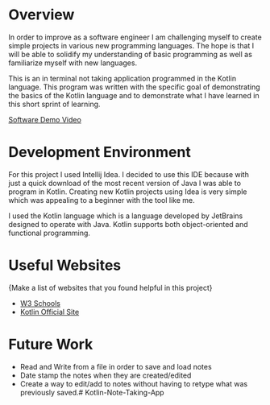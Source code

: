 # Overview
 
In order to improve as a software engineer I am challenging myself to create simple projects in various new programming languages. The hope is that I will be able to solidify my understanding of basic programming as well as familiarize myself with new languages.

This is an in terminal not taking application programmed in the Kotlin language. This program was written with the specific goal of demonstrating the basics of the Kotlin language and to demonstrate what I have learned in this short sprint of learning. 

[Software Demo Video](https://youtu.be/ZB0yZoyQ8jg)

# Development Environment

For this project I used Intellij Idea. I decided to use this IDE because with just a quick download of the most recent version of Java I was able to program in Kotlin. Creating new Kotlin projects using Idea is very simple which was appealing to a beginner with the tool like me. 

I used the Kotlin language which is a language developed by JetBrains designed to operate with Java. Kotlin supports both object-oriented and functional programming.

# Useful Websites

{Make a list of websites that you found helpful in this project}

- [W3 Schools](https://www.w3schools.com/kotlin/index.php)
- [Kotlin Official Site](https://kotlinlang.org/)

# Future Work

- Read and Write from a file in order to save and load notes
- Date stamp the notes when they are created/edited
- Create a way to edit/add to notes without having to retype what was previously saved.#   K o t l i n - N o t e - T a k i n g - A p p 
 
 
